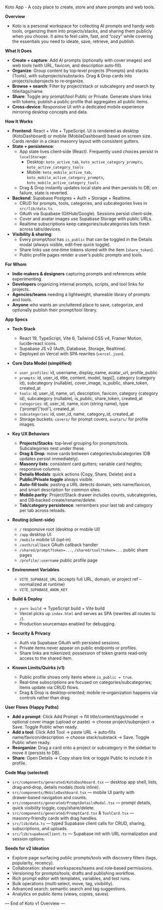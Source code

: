 Koto App - A cozy place to create, store and share prompts and web tools.

**Overview**
- Koto is a personal workspace for collecting AI prompts and handy web tools, organizing them into projects/stacks, and sharing them publicly when you choose. It aims to feel calm, fast, and “cozy” while covering the essentials you need to ideate, save, retrieve, and publish.

**What It Does**
- **Create + capture**: Add AI prompts (optionally with cover images) and web tools (with URL, favicon, and description auto‑fill).
- **Organize**: Group content by top‑level projects (Prompts) and stacks (Tools), with subprojects/substacks. Drag & Drop cards into projects/subprojects to re‑organize.
- **Browse + search**: Filter by project/stack or subcategory and search by title/tags/name.
- **Share**: Toggle any prompt/tool Public or Private. Generate share links with tokens; publish a public profile that aggregates all public items.
- **Cross‑device**: Responsive UI with a dedicated mobile experience mirroring desktop concepts and data.

**How It Works**
- **Frontend**: React + Vite + TypeScript. UI is rendered as desktop (KotoDashboard) or mobile (MobileDashboard) based on screen size. Cards render in a clean masonry layout with consistent gutters.
- **State + persistence**:
  - App state lives client‑side (React). Frequently used choices persist in `localStorage`:
    - Desktop: `koto_active_tab`, `koto_active_category_prompts`, `koto_active_category_tools`
    - Mobile: `koto_mobile_active_tab`, `koto_mobile_active_category_prompts`, `koto_mobile_active_category_tools`
  - Drag & Drop instantly updates local state and then persists to DB; on failure, state is reverted.
- **Backend**: Supabase Postgres + Auth + Storage + Realtime.
  - CRUD for prompts, tools, categories, and subcategories lives in `src/lib/data.ts`.
  - OAuth via Supabase (GitHub/Google). Sessions persist client‑side.
  - Cover and avatar images use Supabase Storage with public URLs.
  - Realtime subscriptions keep categories/subcategories lists fresh across tabs/devices.
- **Visibility & sharing**:
  - Every prompt/tool has `is_public` that can be toggled in the Details modal (always visible, edit‑free quick toggle).
  - Share links use one‑time tokens stored with the item (`share_token`).
  - Public profile pages render a user’s public prompts and tools.

**For Whom**
- **Indie makers & designers** capturing prompts and references while experimenting.
- **Developers** organizing internal prompts, scripts, and tool links for projects.
- **Agencies/teams** needing a lightweight, shareable library of prompts and tools.
- **Anyone** who wants an uncluttered place to save, categorize, and optionally publish their prompt/tool library.

**App Specs**
- **Tech Stack**
  - React 19, TypeScript, Vite 6, Tailwind CSS v4, Framer Motion, lucide‑react icons.
  - Supabase JS v2 (Auth, Database, Storage, Realtime).
  - Deployed on Vercel with SPA rewrites (`vercel.json`).

- **Core Data Model (simplified)**
  - `user_profiles`: id, username, display_name, avatar_url, profile_public
  - `prompts`: id, user_id, title, content, model, tags[], category (category id), subcategory (nullable), cover_image, is_public, share_token, created_at
  - `tools`: id, user_id, name, url, description, favicon, category (category id), subcategory (nullable), is_public, share_token, created_at
  - `categories`: id, user_id, name, icon (string name), type ('prompt'|'tool'), created_at
  - `subcategories`: id, user_id, name, category_id, created_at
  - Storage buckets: `covers/` for prompt covers, `avatars/` for profile images.

- **Key UX Behaviors**
  - **Projects/Stacks**: top‑level grouping for prompts/tools. Subcategories nest under these.
  - **Drag & Drop**: move cards between categories/subcategories (DB updates persist immediately).
  - **Masonry lists**: consistent card gutters; variable card heights; responsive columns.
  - **Details Modals**: quick actions (Copy, Share, Delete) and a **Public/Private toggle** always visible.
  - **Auto‑fill tools**: pasting a URL detects domain, sets name/favicon, and smart description for common sites.
  - **Mobile parity**: Project/Stack drawer includes counts, subcategories, and DB‑backed create/rename/delete.
  - **Tab/category persistence**: remembers your last tab and category per tab across reloads.

- **Routing (client‑side)**
  - `/` responsive root (desktop or mobile UI)
  - `/app` desktop UI
  - `/mobile` mobile UI (opt‑in)
  - `/auth/callback` OAuth callback handler
  - `/shared/prompt?token=...`, `/shared/tool?token=...` public share pages
  - `/profile/:username` public profile page

- **Environment Variables**
  - `VITE_SUPABASE_URL` (accepts full URL, domain, or project ref – normalized at runtime)
  - `VITE_SUPABASE_ANON_KEY`

- **Build & Deploy**
  - `yarn build` → TypeScript build + Vite build
  - Vercel picks up `index.html` and serves as SPA (rewrites all routes to `/`).
  - Production sourcemaps enabled for debugging.

- **Security & Privacy**
  - Auth via Supabase OAuth with persisted sessions.
  - Private items never appear on public endpoints or profiles.
  - Share links are tokenized; possession of token grants read‑only access to the shared item.

- **Known Limits/Quirks (v1)**
  - Public profile shows only items where `is_public = true`.
  - Real‑time subscriptions are focused on categories/subcategories; items update via CRUD flows.
  - Drag & Drop is desktop‑oriented; mobile re‑organization happens via controls rather than drag.

**User Flows (Happy Paths)**
- **Add a prompt**: Click Add Prompt → fill title/content/tags/model → optional cover image (upload or paste) → choose project/subproject → Save. Toggle Public when ready.
- **Add a tool**: Click Add Tool → paste URL → auto‑fills name/favicon/description → choose stack/substack → Save. Toggle Public when ready.
- **Reorganize**: Drag a card onto a project or subcategory in the sidebar to move it (persists to DB).
- **Share**: Open Details → Copy share link or toggle Public to include it in profile.

**Code Map (selected)**
- `src/components/generated/KotoDashboard.tsx` — desktop app shell, lists, drag‑and‑drop, details modals (tools inline).
- `src/components/MobileDashboard.tsx` — mobile UI parity with drawer‑based navigation and counts.
- `src/components/generated/PromptDetailsModal.tsx` — prompt details, quick visibility toggle, copy/share/delete.
- `src/components/generated/PromptCard.tsx` & `ToolCard.tsx` — masonry‑friendly cards with drag handles.
- `src/lib/data.ts` — typed Supabase client calls for CRUD, sharing, subscriptions, and uploads.
- `src/lib/supabaseClient.ts` — Supabase init with URL normalization and session options.

**Seeds for v2 Ideation**
- Explore page surfacing public prompts/tools with discovery filters (tags, popularity, recency).
- Collaboration: shared workspaces/teams and role‑based permissions.
- Versioning for prompts/tools; drafts and publishing workflow.
- Rich prompt editor with templates, variables, and test runs.
- Bulk operations (multi‑select, move, tag, visibility).
- Advanced search: semantic search and tag suggestions.
- Analytics on public items (views, copies, saves).

— End of Koto v1 Overview —

